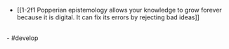 - [[1-2f1 Popperian epistemology allows your knowledge to grow forever because it is digital. It can fix its errors by rejecting bad ideas]]
<br>
- #develop
